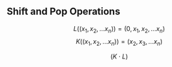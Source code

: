 ## Shift and Pop Operations
$$L\left(\left(x_1,x_2,\ldots x_{n}\right)\right)=\left(0,x_1,x_2,\ldots x_{n}\right)$$
$$K\left(\left(x_1,x_2,\ldots x_{n}\right)\right)=\left(x_2,x_3,\ldots x_{n}\right)$$

$$\left(K\cdot L\right)$$